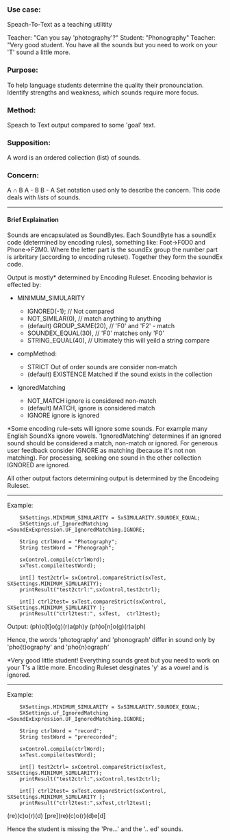 ### Use case:
Speach-To-Text as a teaching utilitity

Teacher: "Can you say 'photography'?"
Student: "Phonography"
Teacher: "Very good student.  You have all the sounds but you need to work on your 'T' sound a little more.

### Purpose:

To help language students determine the quality their pronounciation.  Identify strengths and weakness, which sounds require more focus.

### Method:
Speach to Text output compared to some 'goal' text.  

### Supposition:
A word is an ordered collection (list) of sounds.

### Concern:
A &#8745; B
A - B
B - A
Set notation used only to describe the concern. This code deals with *lists* of sounds.



------------
#### Brief Explaination
Sounds are encapsulated as SoundBytes. Each SoundByte has a soundEx code (determined by encoding rules), something like: Foot->F0D0  and Phone->F2M0. Where the letter part is the soundEx group the number part is arbritary (according to encoding ruleset).  Together they form the soundEx code.

Output is mostly* determined by Encoding Ruleset.  Encoding behavior is effected by:
* MINIMUM_SIMULARITY
  * IGNORED(-1);     	// Not compared
  *	NOT_SIMILAR(0),  			// match anything to anything
  *	(default) GROUP_SAME(20),  	// 'F0' and 'F2' - match
  * SOUNDEX_EQUAL(30),  // 'F0' matches only 'F0'
  * STRING_EQUAL(40),   // Ultimately this will yeild a string compare

* compMethod:
   * STRICT  Out of order sounds are consider non-match
   * (default) EXISTENCE Matched if the sound exists in the collection 


* IgnoredMatching
   * NOT_MATCH ignore is considered non-match
   * (default) MATCH, ignore is considered match
   * IGNORE ignore is ignored


*Some encoding rule-sets will ignore some sounds. For example many English SoundXs ignore vowels. 'IgnoredMatching' determines if an ignored sound should be considered a match, non-match or ignored.  For generous  user feedback consider IGNORE as matching (because it's not non matching). For processing, seeking one sound in the other collection IGNORED are ignored.

All other output factors determining output is determined by the Encodeing Ruleset.

-----
Example:
		
		SXSettings.MINIMUM_SIMULARITY = SxSIMULARITY.SOUNDEX_EQUAL;
		SXSettings.uf_IgnoredMatching =SoundExExpression.UF_IgnoredMatching.IGNORE;
		
		String ctrlWord = "Photography";
		String testWord = "Phonograph";
		
		sxControl.compile(ctrlWord);
		sxTest.compile(testWord);
		
		int[] test2ctrl= sxControl.compareStrict(sxTest, SXSettings.MINIMUM_SIMULARITY);
		printResult("test2ctrl:",sxControl,test2ctrl);
		
		int[] ctrl2test= sxTest.compareStrict(sxControl, SXSettings.MINIMUM_SIMULARITY );
		printResult("ctrl2test:", sxTest,  ctrl2test);

Output:
(ph)o[t]o(g)(r)a(ph)y
(ph)o[n]o(g)(r)a(ph)

Hence, the words 'photography' and 'phonograph' differ in sound only by 'pho{t}ography' and 'pho{n}ograph'

*Very good little student!  Everything sounds great but you need to work on your T's a little more.
Encoding Ruleset desginates 'y' as a vowel and is ignored. 

-----
Example:

		SXSettings.MINIMUM_SIMULARITY = SxSIMULARITY.SOUNDEX_EQUAL;
		SXSettings.uf_IgnoredMatching =SoundExExpression.UF_IgnoredMatching.IGNORE;
		
		String ctrlWord = "record";
		String testWord = "prerecorded";
		
		sxControl.compile(ctrlWord);
		sxTest.compile(testWord);
		
		int[] test2ctrl= sxControl.compareStrict(sxTest, SXSettings.MINIMUM_SIMULARITY);
		printResult("test2ctrl:",sxControl,test2ctrl);
		
		int[] ctrl2test= sxTest.compareStrict(sxControl, SXSettings.MINIMUM_SIMULARITY );
		printResult("ctrl2test:",sxTest,ctrl2test);

(re)(c)o(r)(d)
\[pre](re)(c)o(r)(d)e[d]

Hence the student is missing the 'Pre...' and the '.. ed' sounds.
